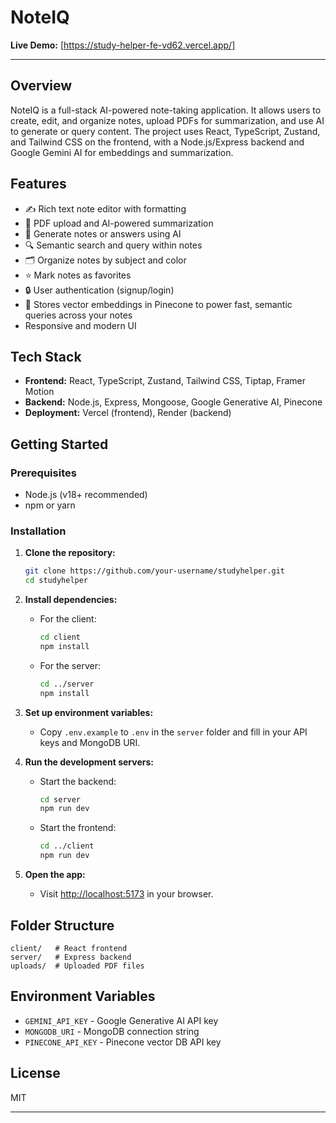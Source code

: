 # NoteIQ

**Live Demo:** [https://study-helper-fe-vd62.vercel.app/]

---

## Overview

NoteIQ is a full-stack AI-powered note-taking application. It allows users to create, edit, and organize notes, upload PDFs for summarization, and use AI to generate or query content. The project uses React, TypeScript, Zustand, and Tailwind CSS on the frontend, with a Node.js/Express backend and Google Gemini AI for embeddings and summarization.

## Features

- ✍️ Rich text note editor with formatting
- 📄 PDF upload and AI-powered summarization
- 🤖 Generate notes or answers using AI
- 🔍 Semantic search and query within notes
- 🗂 Organize notes by subject and color
- ⭐ Mark notes as favorites
- 🔒 User authentication (signup/login)
- 🧠 Stores vector embeddings in Pinecone to power fast, semantic queries across your notes
- Responsive and modern UI

## Tech Stack

- **Frontend:** React, TypeScript, Zustand, Tailwind CSS, Tiptap, Framer Motion
- **Backend:** Node.js, Express, Mongoose, Google Generative AI, Pinecone
- **Deployment:** Vercel (frontend), Render (backend)

## Getting Started

### Prerequisites

- Node.js (v18+ recommended)
- npm or yarn

### Installation

1. **Clone the repository:**
   ```sh
   git clone https://github.com/your-username/studyhelper.git
   cd studyhelper
   ```

2. **Install dependencies:**

   - For the client:
     ```sh
     cd client
     npm install
     ```

   - For the server:
     ```sh
     cd ../server
     npm install
     ```

3. **Set up environment variables:**

   - Copy `.env.example` to `.env` in the `server` folder and fill in your API keys and MongoDB URI.

4. **Run the development servers:**

   - Start the backend:
     ```sh
     cd server
     npm run dev
     ```

   - Start the frontend:
     ```sh
     cd ../client
     npm run dev
     ```

5. **Open the app:**
   - Visit [http://localhost:5173](http://localhost:5173) in your browser.

## Folder Structure

```
client/   # React frontend
server/   # Express backend
uploads/  # Uploaded PDF files
```

## Environment Variables

- `GEMINI_API_KEY` - Google Generative AI API key
- `MONGODB_URI` - MongoDB connection string
- `PINECONE_API_KEY` - Pinecone vector DB API key

## License

MIT

---


